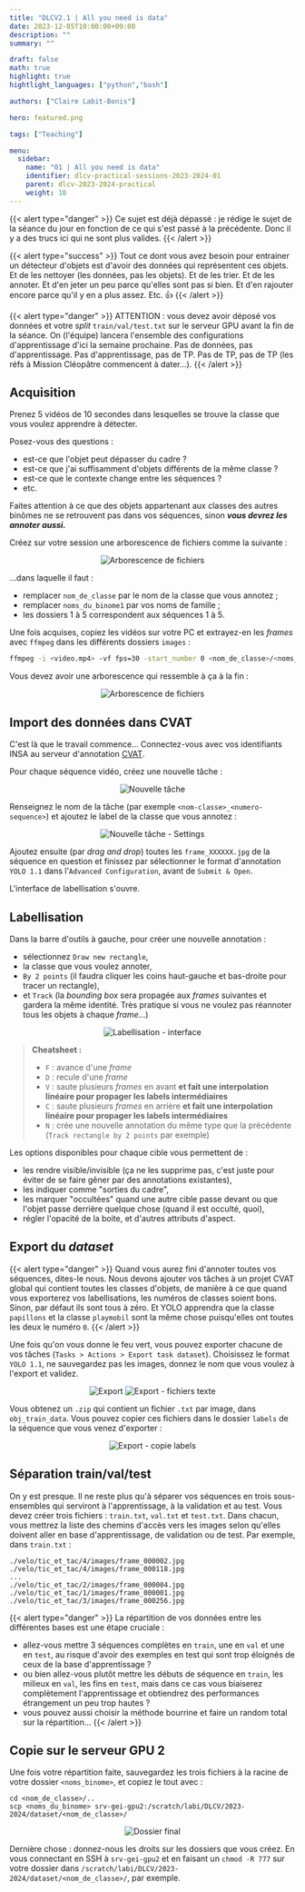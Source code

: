 ```yaml
---
title: "DLCV2.1 | All you need is data"
date: 2023-12-05T10:00:00+09:00
description: ""
summary: ""

draft: false
math: true 
highlight: true
hightlight_languages: ["python","bash"]

authors: ["Claire Labit-Bonis"]

hero: featured.png

tags: ["Teaching"]

menu:
  sidebar:
    name: "01 | All you need is data"
    identifier: dlcv-practical-sessions-2023-2024-01
    parent: dlcv-2023-2024-practical
    weight: 10
---
```

{{< alert type="danger" >}}
Ce sujet est déjà dépassé : je rédige le sujet de la séance du jour en fonction de ce qui s'est passé à la précédente. Donc il y a des trucs ici qui ne sont plus valides.
{{< /alert >}}

{{< alert type="success" >}}
Tout ce dont vous avez besoin pour entrainer un détecteur d'objets est d'avoir des données qui représentent ces objets. Et de les nettoyer (les données, pas les objets). Et de les trier. Et de les annoter. Et d'en jeter un peu parce qu'elles sont pas si bien. Et d'en rajouter encore parce qu'il y en a plus assez. Etc. :+1: 
{{< /alert >}}

{{< alert type="danger" >}}
ATTENTION : vous devez avoir déposé vos données et votre *split* `train/val/test.txt` sur le serveur GPU avant la fin de la séance. On (l'équipe) lancera l'ensemble des configurations d'apprentissage d'ici la semaine prochaine. Pas de données, pas d'apprentissage. Pas d'apprentissage, pas de TP. Pas de TP, pas de TP (les réfs à Mission Cléopâtre commencent à dater...).
{{< /alert >}}

## Acquisition

Prenez 5 vidéos de 10 secondes dans lesquelles se trouve la classe que vous voulez apprendre à détecter. 

Posez-vous des questions :
* est-ce que l'objet peut dépasser du cadre ?
* est-ce que j'ai suffisamment d'objets différents de la même classe ?
* est-ce que le contexte change entre les séquences ?
* etc.

Faites attention à ce que des objets appartenant aux classes des autres binômes ne se retrouvent pas dans vos séquences, sinon **_vous devrez les annoter aussi._**

Créez sur votre session une arborescence de fichiers comme la suivante :

<center>

![Arborescence de fichiers](images/arborescence.png)

</center>

...dans laquelle il faut :
* remplacer `nom_de_classe` par le nom de la classe que vous annotez ;
* remplacer `noms_du_binome1` par vos noms de famille ;
* les dossiers 1 à 5 correspondent aux séquences 1 à 5.

Une fois acquises, copiez les vidéos sur votre PC et extrayez-en les *frames* avec `ffmpeg` dans les différents dossiers `images` : 

  ```bash
  ffmpeg -i <video.mp4> -vf fps=30 -start_number 0 <nom_de_classe>/<noms_du_binome>/<num_sequence>/images/frame_%06d.jpg
  ```

Vous devez avoir une arborescence qui ressemble à ça à la fin :
<center>

![Arborescence de fichiers](images/arborescence_extract_images.png)

</center>

## Import des données dans CVAT

C'est là que le travail commence... Connectez-vous avec vos identifiants INSA au serveur d'annotation [CVAT](https://cvat.ens.insa-toulouse.fr/).

Pour chaque séquence vidéo, créez une nouvelle tâche :
<center>

![Nouvelle tâche](images/cvat_create_task.png)

</center>

Renseignez le nom de la tâche (par exemple `<nom-classe>_<numero-sequence>`) et ajoutez le label de la classe que vous annotez :

<center>

![Nouvelle tâche - Settings](images/cvat_create_task_settings.png)

</center>

Ajoutez ensuite (par *drag and drop*) toutes les `frame_XXXXXX.jpg` de la séquence en question et finissez par sélectionner le format d'annotation `YOLO 1.1` dans l'`Advanced Configuration`, avant de `Submit & Open`.

L'interface de labellisation s'ouvre.

## Labellisation

Dans la barre d'outils à gauche, pour créer une nouvelle annotation :
* sélectionnez `Draw new rectangle`, 
* la classe que vous voulez annoter, 
* `By 2 points` (il faudra cliquer les coins haut-gauche et bas-droite pour tracer un rectangle), 
* et `Track` (la *bounding box* sera propagée aux *frames* suivantes et gardera la même identité. Très pratique si vous ne voulez pas réannoter tous les objets à chaque *frame*...)

<center>

![Labellisation - interface](images/interface_labellisation.png)

</center>

>**Cheatsheet :**
> * `F` : avance d'une *frame*
> * `D` : recule d'une *frame*
> * `V` : saute plusieurs *frames* en avant **et fait une interpolation linéaire pour propager les labels intermédiaires**
> * `C` : saute plusieurs *frames* en arrière **et fait une interpolation linéaire pour propager les labels intermédiaires**
> * `N` : crée une nouvelle annotation du même type que la précédente (`Track rectangle by 2 points` par exemple)

Les options disponibles pour chaque cible vous permettent de :
* les rendre visible/invisible (ça ne les supprime pas, c'est juste pour éviter de se faire gêner par des annotations existantes), 
* les indiquer comme "sorties du cadre",
* les marquer "occultées" quand une autre cible passe devant ou que l'objet passe derrière quelque chose (quand il est occulté, quoi),
* régler l'opacité de la boite, et d'autres attributs d'aspect.

## Export du *dataset*

{{< alert type="danger" >}}
Quand vous aurez fini d'annoter toutes vos séquences, dites-le nous. Nous devons ajouter vos tâches à un projet CVAT global qui contient toutes les classes d'objets, de manière à ce que quand vous exporterez vos labellisations, les numéros de classes soient bons. Sinon, par défaut ils sont tous à zéro. Et YOLO apprendra que la classe `papillons` et la classe `playmobil` sont la même chose puisqu'elles ont toutes les deux le numéro `0`.
{{< /alert >}}

Une fois qu'on vous donne le feu vert, vous pouvez exporter chacune de vos tâches (`Tasks > Actions > Export task dataset`). Choisissez le format `YOLO 1.1`, ne sauvegardez pas les images, donnez le nom que vous voulez à l'export et validez.

<center>

![Export](images/export.png)
![Export - fichiers texte](images/export_txt.png)

</center>

Vous obtenez un `.zip` qui contient un fichier `.txt` par image, dans `obj_train_data`. Vous pouvez copier ces fichiers dans le dossier `labels` de la séquence que vous venez d'exporter :

<center>

![Export - copie labels](images/arborescence_images_labels.png)

</center>

## Séparation train/val/test

On y est presque. Il ne reste plus qu'à séparer vos séquences en trois sous-ensembles qui serviront à l'apprentissage, à la validation et au test. Vous devez créer trois fichiers : `train.txt`, `val.txt` et `test.txt`. Dans chacun, vous mettrez la liste des chemins d'accès vers les images selon qu'elles doivent aller en base d'apprentissage, de validation ou de test. Par exemple, dans `train.txt` :

    ./velo/tic_et_tac/4/images/frame_000002.jpg
    ./velo/tic_et_tac/4/images/frame_000118.jpg
    ...
    ./velo/tic_et_tac/2/images/frame_000004.jpg
    ./velo/tic_et_tac/1/images/frame_000001.jpg
    ./velo/tic_et_tac/3/images/frame_000256.jpg

{{< alert type="danger" >}}
La répartition de vos données entre les différentes bases est une étape cruciale : 
* allez-vous mettre 3 séquences complètes en `train`, une en `val` et une en `test`, au risque d'avoir des exemples en test qui sont trop éloignés de ceux de la base d'apprentissage ? 
* ou bien allez-vous plutôt mettre les débuts de séquence en `train`, les milieux en `val`, les fins en `test`, mais dans ce cas vous biaiserez complètement l'apprentissage et obtiendrez des performances étrangement un peu trop hautes ? 
* vous pouvez aussi choisir la méthode bourrine et faire un random total sur la répartition...
{{< /alert >}}

## Copie sur le serveur GPU 2

Une fois votre répartition faite, sauvegardez les trois fichiers à la racine de votre dossier `<noms_binome>`, et copiez le tout avec :

  ```
  cd <nom_de_classe>/..
  scp <noms_du_binome> srv-gei-gpu2:/scratch/labi/DLCV/2023-2024/dataset/<nom_de_classe>/
  ```

<center>

![Dossier final](images/split.png)

</center>

Dernière chose : donnez-nous les droits sur les dossiers que vous créez. En vous connectant en SSH à `srv-gei-gpu2` et en faisant un `chmod -R 777` sur votre dossier dans `/scratch/labi/DLCV/2023-2024/dataset/<nom_de_classe>/`, par exemple.